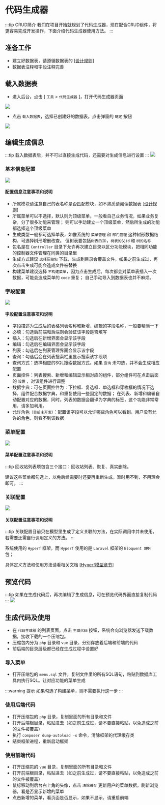 # 代码生成器

:::tip CRUD简介
我们在项目开始就规划了代码生成器，现在配合CRUD组件，将更容易完成开发操作，下面介绍代码生成器使用方法。
:::

## 准备工作
- 建立好数据表，请遵循数据表的 [[设计规则]](/further/mustLearn/db.md)
- 数据表注释和字段注释完善

## 载入数据表
- 进入后台，点击 [ `工具` > `代码生成器` ]，打开代码生成器页面

<img src="https://s1.ax1x.com/2022/08/21/vyDlsx.png" />

- 点击 `载入数据表`，选择已创建好的数据表，点击弹窗的 `确定` 按钮

<img src="https://s1.ax1x.com/2022/08/21/vyDJoD.png" />

## 编辑生成信息
:::tip
载入数据表后，并不可以直接生成代码，还需要对生成信息进行设置
:::
<img src="https://s1.ax1x.com/2022/08/21/vyD0yt.png" />

### 基本信息配置
<img src="https://s1.ax1x.com/2022/08/21/vyDXlR.png" />

#### 配置信息注意事项和说明
- 所属模块请注意自己的表名称是否匹配模块，如不熟悉请阅读数据表 [[设计规则]](/further/mustLearn/db.md)
- 所属菜单可以不选择，默认则为顶级菜单，一般看自己业务情况，如果业务复杂，分了很多功能来管理；
则可以手动建立一个顶级菜单，然后所生成的功能都选择这个顶级菜单
- 生成类型一般都可选择单表，如像系统的 `菜单管理` 和 `部门管理` 这种树形数据结构，可选择树形增删改查。
但树表要包括`树表的ID`，`树表的父id` 和 `树的名称`
- 包名是在 `Controller` 目录下允许再次建立目录以区分功能模块，把相同功能的控制器文件管理在同类的目录里
- 生成方式建议 `选择压缩包` 下载，生成到目录会覆盖文件，如果之前生成过，再次点击生成可能会造成文件被替换
- 构建菜单建议选择 `不构建菜单`，因为点击生成后，每次都会对菜单表插入一次数据，可能会造成菜单的 `code` 重复；
自己手动导入到数据表也并不麻烦。

### 字段配置
<img src="https://s1.ax1x.com/2022/08/21/vyrX4g.png" />

#### 字段配置注意事项和说明
- 字段描述为生成后的表格列表名称和新增、编辑的字段名称，一般要精简一下
- 必填：勾选后前端和后端则会验证该字段是否填写
- 插入：勾选后在新增界面会显示该字段
- 编辑：勾选后在编辑界面会显示该字段
- 列表：勾选后在列表管理界面会显示该字段
- 查询：勾选后会在列表搜索栏里显示搜索该字段项
- 查询方式：选择相应的SQL搜索数据方式，如果 `查询` 未勾选，并不会生成相应配置
- 页面控件：列表搜索、新增和编辑显示相对应的组件，部分组件可在点击后面的 `设置` ，对该组件进行调整
- 数据字典：可在页面控件为：下拉框、复选框、单选框和穿梭框的情况下选择，组件配合数据字典，和重复使用一些固定的数据；
在列表、新增和编辑自动配置对应的数据，同时，列表的数据会翻译为字典的标签，这个功能非常常用，请多加利用。
- 允许角色`（目前未开发）`：配置该字段可以允许哪些角色可以看到，用户没有允许的角色，则看不到该数据

### 菜单配置
<img src="https://s1.ax1x.com/2022/08/21/vyrx3j.png" />

#### 菜单配置注意事项和说明
:::tip
回收站列表项包含三个接口：回收站列表、恢复、真实删除。

建议这些菜单都勾选上，以免后续需要时还要再重新生成。暂时用不到，不用理会即可。
:::

### 关联配置
<img src="https://s1.ax1x.com/2022/08/21/vysA5F.png" />

#### 关联配置注意事项和说明
:::tip
关联配置目前只在模型里生成了定义关联的方法，在实际调用中并未使用，若需要还需自行调用定义的方法。
:::

系统使用的 `Hyperf` 框架，而 `Hyperf` 使用的是 `Laravel` 框架的 `Eloquent ORM` 包；

具体定义方法和使用方法请看相关文档 [[Hyperf模型章节]](https://hyperf.wiki/2.2/#/zh-cn/db/model)

## 预览代码
:::tip 
如果在生成代码后，再次编辑了生成信息，可在预览代码界面直接复制代码
:::
<img src="https://s1.ax1x.com/2022/08/21/vyynJg.png" />

## 生成代码及使用
- 在 `代码生成器` 的列表页面，点击 `生成代码` 按钮，系统会向浏览器发送下载数据，接收下载的一个压缩包。
- 压缩包内分为 `php` 目录和 `vue` 目录，分别存放着后端和前端的代码
- 前后端的目录层级都已经在生成过程中设置好

### 导入菜单
- 打开压缩包的 `menu.sql` 文件，复制文件里的所有SQL语句，粘贴到数据库工具内执行SQL。让对应功能的菜单生成

:::warning 提示
如果勾选了构建菜单，则不需要执行这一步
:::
### 使用后端代码
- 打开压缩包的 `php` 目录，复制里面的所有目录和文件
- 打开后端根目录，粘贴进去（如之前生成过，请不要直接粘贴，以免造成之前的文件被覆盖）
- 执行 `composer dump-autoload -o` 命令，清除框架的代理缓存类
- 结束框架进程，重新启动框架

### 使用前端代码
- 打开压缩包的 `vue` 目录，复制里面的所有目录和文件
- 打开前端根目录，粘贴进去（如之前生成过，请不要直接粘贴，以免造成之前的文件被覆盖）
- 鼠标移动到后台右上角的头像，点击 `清除缓存` 更新用户的菜单数据，刷新浏览器，看是否显示新增的菜单
- 点击新增的菜单，看页面是否显示，如果不显示，请重启前端